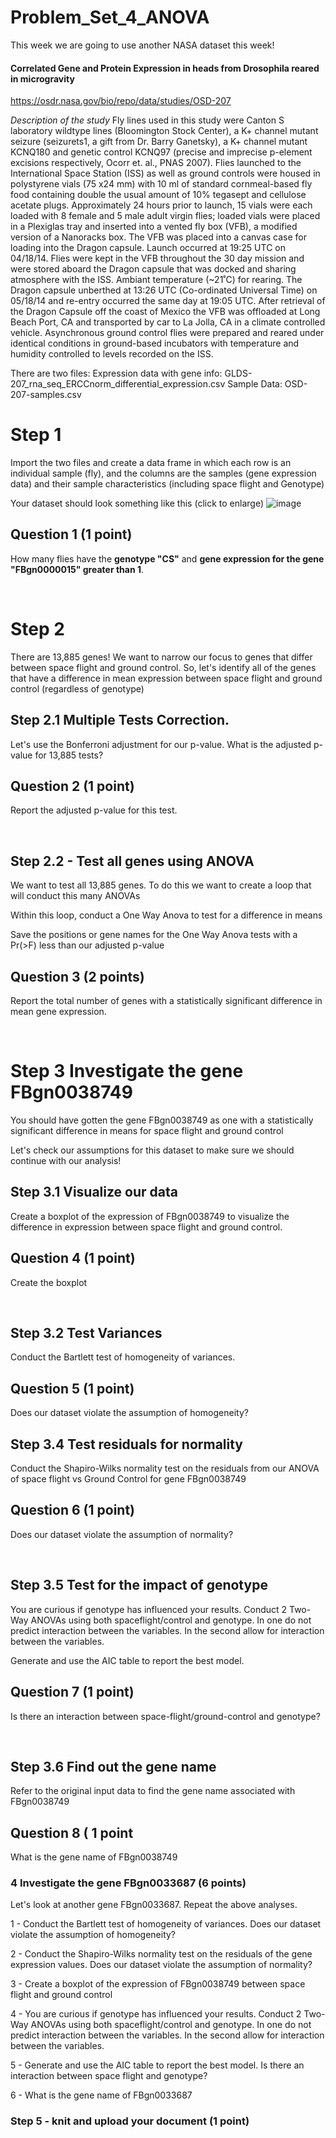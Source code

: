# Problem_Set_4_ANOVA

This week we are going to use another NASA dataset this week!

#### Correlated Gene and Protein Expression in heads from Drosophila reared in microgravity

https://osdr.nasa.gov/bio/repo/data/studies/OSD-207


_Description of the study_
Fly lines used in this study were Canton S laboratory wildtype lines (Bloomington Stock Center), a K+ channel mutant seizure (seizurets1, a gift from Dr. Barry Ganetsky), a K+ channel mutant KCNQ180 and genetic control KCNQ97 (precise and imprecise p-element excisions respectively, Ocorr et. al., PNAS 2007). Flies launched to the International Space Station (ISS) as well as ground controls were housed in polystyrene vials (75 x24 mm) with 10 ml of standard cornmeal-based fly food containing double the usual amount of 10% tegasept and cellulose acetate plugs. Approximately 24 hours prior to launch, 15 vials were each loaded with 8 female and 5 male adult virgin flies; loaded vials were placed in a Plexiglas tray and inserted into a vented fly box (VFB), a modified version of a Nanoracks box. The VFB was placed into a canvas case for loading into the Dragon capsule. Launch occurred at 19:25 UTC on 04/18/14. Flies were kept in the VFB throughout the 30 day mission and were stored aboard the Dragon capsule that was docked and sharing atmosphere with the ISS. Ambiant temperature (~21˚C) for rearing. The Dragon capsule unberthed at 13:26 UTC (Co-ordinated Universal Time) on 05/18/14 and re-entry occurred the same day at 19:05 UTC. After retrieval of the Dragon Capsule off the coast of Mexico the VFB was offloaded at Long Beach Port, CA and transported by car to La Jolla, CA in a climate controlled vehicle. Asynchronous ground control flies were prepared and reared under identical conditions in ground-based incubators with temperature and humidity controlled to levels recorded on the ISS.

There are two files:
Expression data with gene info: GLDS-207_rna_seq_ERCCnorm_differential_expression.csv 
Sample Data: OSD-207-samples.csv

# Step 1

Import the two files and create a data frame in which each row is an individual sample (fly), and the columns are the samples (gene expression data) and their sample characteristics (including space flight and Genotype)



Your dataset should look something like this (click to enlarge)
![image](https://user-images.githubusercontent.com/47755288/216450492-9c483482-cb07-4555-ac29-c824086c65fb.png)

## Question 1 (1 point)

How many flies have the **genotype "CS"** and **gene expression for the gene "FBgn0000015" greater than 1**. 

&nbsp;
&nbsp;

# Step 2

There are 13,885 genes! We want to narrow our focus to genes that differ between space flight and ground control. So, let's identify all of the genes that have a difference in mean expression between space flight and ground control (regardless of genotype)

## Step 2.1 Multiple Tests Correction. 

Let's use the Bonferroni adjustment for our p-value. What is the adjusted p-value for 13,885 tests?

## Question 2 (1 point)

Report the adjusted p-value for this test.

&nbsp;

## Step 2.2 - Test all genes using ANOVA

We want to test all 13,885 genes. To do this we want to create a loop that will conduct this many ANOVAs

Within this loop, conduct a One Way Anova to test for a difference in means 

Save the positions or gene names for the One Way Anova tests with a Pr(>F) less than our adjusted p-value 

## Question 3 (2 points)

Report the total number of genes with a statistically significant difference in mean gene expression.

&nbsp;
&nbsp;

# Step 3 Investigate the gene FBgn0038749 

You should have gotten the gene FBgn0038749 as one with a statistically significant difference in means for space flight and ground control 

Let's check our assumptions for this dataset to make sure we should continue with our analysis! 
&nbsp;


## Step 3.1 Visualize our data

Create a boxplot of the expression of FBgn0038749 to visualize the difference in expression between space flight and ground control.

## Question 4 (1 point)
Create the boxplot

&nbsp;
## Step 3.2 Test Variances

Conduct the Bartlett test of homogeneity of variances. 

## Question 5 (1 point)

Does our dataset violate the assumption of homogeneity?
&nbsp;

## Step 3.4 Test residuals for normality

Conduct the Shapiro-Wilks normality test on the residuals from our ANOVA of space flight vs  Ground Control for gene FBgn0038749

## Question 6 (1 point)
Does our dataset violate the assumption of normality?

&nbsp;
## Step 3.5 Test for the impact of genotype 

You are curious if genotype has influenced your results. Conduct 2 Two-Way ANOVAs using both spaceflight/control and genotype. In one do not predict interaction between the variables. In the second allow for interaction between the variables. 

Generate and use the AIC table to report the best model. 

## Question 7 (1 point)
Is there an interaction between space-flight/ground-control and genotype?

&nbsp;

## Step 3.6 Find out the gene name

Refer to the original input data to find the gene name associated with FBgn0038749

## Question 8 ( 1 point
What is the gene name of FBgn0038749




### 4 Investigate the gene FBgn0033687 (6 points)

Let's look at another gene FBgn0033687. Repeat the above analyses. 


1 - Conduct the Bartlett test of homogeneity of variances. Does our dataset violate the assumption of homogeneity?

2 - Conduct the Shapiro-Wilks normality test on the residuals of the gene expression values. Does our dataset violate the assumption of normality?

3 - Create a boxplot of the expression of FBgn0038749 between space flight and ground control 

4 - You are curious if genotype has influenced your results. Conduct 2 Two-Way ANOVAs using both spaceflight/control and genotype. In one do not predict interaction between the variables. In the second allow for interaction between the variables. 

5 - Generate and use the AIC table to report the best model. Is there an interaction between space flight and genotype?

6 - What is the gene name of FBgn0033687

### Step 5 - knit and upload your document (1 point)
